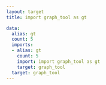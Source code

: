 ```yaml
---
layout: target
title: import graph_tool as gt

data:
  alias: gt
  count: 5
  imports:
  - alias: gt
    count: 5
    import: import graph_tool as gt
    target: graph_tool
  target: graph_tool
---
```

